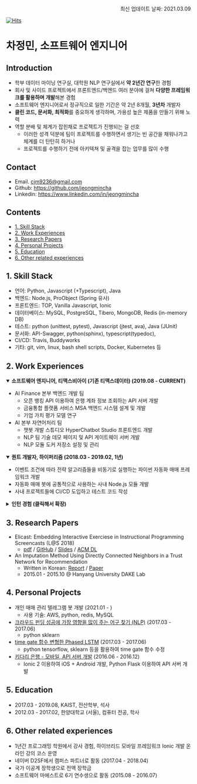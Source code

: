 <div style="text-align: right">최신 업데이트 날짜: 2021.03.09</div>

[![Hits](https://hits.seeyoufarm.com/api/count/incr/badge.svg?url=https%3A%2F%2Fgithub.com%2Fjeongmincha%2Fresume)](https://hits.seeyoufarm.com)

# **차정민, 소프트웨어 엔지니어**

## Introduction
* 학부 데이터 마이닝 연구실, 대학원 NLP 연구실에서 **약 2년간 연구**한 경험
* 회사 및 사이드 프로젝트에서 프론트엔드/백엔드 여러 분야에 걸쳐 **다양한 프레임워크를 활용하며 개발**해본 경험
* 소프트웨어 엔지니어로서 정규직으로 일한 기간은 약 2년 8개월, **3년차** 개발자
* **클린 코드, 문서화, 최적화**를 중요하게 생각하며, 가용성 높은 제품을 만들기 위해 노력
* 역할 분배 및 체계가 잡힌채로 프로젝트가 진행되는 걸 선호
  * 이러한 성격 덕분에 팀이 프로젝트를 수행하면서 생기는 빈 공간을 채워나가고 체계를 더 탄탄히 하거나
  * 프로젝트를 수행하기 전에 아키텍쳐 및 골격을 잡는 업무를 많이 수행


## Contact
* Email. cjm9236@gmail.com
* Github: https://github.com/jeongmincha
* Linkedin: https://www.linkedin.com/in/jeongmincha


## Contents
* [1. Skill Stack](#1-skill-stack)
* [2. Work Experiences](#2-work-experiences)
* [3. Research Papers](#3-research-papers)
* [4. Personal Projects](#4-personal-projects)
* [5. Education](#5-education)
* [6. Other related experiences](#6-other-related-experiences)


## 1. Skill Stack
* 언어: Python, Javascript (+Typescript), Java
* 백엔드: Node.js, ProObject (Spring 유사)
* 프론트엔드: TOP, Vanilla Javascript, Ionic
* 데이터베이스: MySQL, PostgreSQL, Tibero, MongoDB, Redis (in-memory DB)
* 테스트: python (unittest, pytest), Javascript (jtest, ava), Java (JUnit)
* 문서화: API-Swagger, python(sphinx), typescript(typedoc), 
* CI/CD: Travis, Buddyworks
* 기타: git, vim, linux, bash shell scripts, Docker, Kubernetes 등


## 2. Work Experiences
<details open>
<summary style="font-weight: bold">소프트웨어 엔지니어, 티맥스비아이 (기존 티맥스데이터) (2019.08 - CURRENT)</summary>
<div markdown="1">

* AI Finance 본부 백엔드 개발 팀
  * 오픈 뱅킹 API 이용하여 은행 계좌 정보 조회하는 API 서버 개발
  * 금융통합 플랫폼 서비스 MSA 백엔드 시스템 설계 및 개발
  * 기업 가치 평가 모델 연구
* AI 본부 자연어처리 팀
  * 챗봇 개발 스튜디오 HyperChatbot Studio 프론트엔드 개발
  * NLP 팀 기술 데모 페이지 및 API 게이트웨이 서버 개발
  * NLP 모듈 도커 저장소 설정 및 관리

</div>
</details>

<details open>
<summary style="font-weight: bold">퀀트 개발자, 하이퍼리즘 (2018.03 - 2019.02, 1년)</summary>
<div markdown="1">

* 이벤트 조건에 따라 전략 알고리즘들을 비동기로 실행하는 파이썬 자동화 매매 프레임워크 개발
* 자동화 매매 봇에 공통적으로 사용하는 사내 Node.js 모듈 개발
* 사내 프로젝트들에 CI/CD 도입하고 테스트 코드 작성

</div>
</details>
  

<details>
<summary style="font-weight: bold"> 인턴 경험 (클릭해서 확장)</summary>
<div markdown="1">

* **연구 및 개발 인턴, 엘리스 (2017.01 - 2017.04, 4개월)**
  * 학생의 성적과 모바일 서비스 내 이벤트 (코드 제출, 실행 등) 사이의 상관관계 연구
  * 모바일 어플리케이션 네비게이션 및 사용성 설계
  * 리액트 네이티브로 모바일 어플리케이션 개발
* **개발 인턴, LG 전자 (2013.07 - 2013.08, 2개월)**
  * OpenWebOS 셋팅과 관련된 개발 매뉴얼 작성

</div>
</details>


## 3. Research Papers
* Elicast: Embedding Interactive Exerciese in Instructional Programming Screencasts (L@S 2018)
  * [pdf](https://uilab.kaist.ac.kr/assets/research/LAS2018/las2018_park.pdf) / [GitHub](https://github.com/elicast-research/elicast) / [Slides](https://uilab.kaist.ac.kr/assets/research/LAS2018/las2018_park_slides.pdf) / [ACM DL](https://dl.acm.org/citation.cfm?id=3231657)
* An Imputation Method Using Directly Connected Neighbors in a Trust Network for Recommendation
  * Written in Korean: [Report](https://jeongmincha.github.io/assets/projects/research/recommender-system/recommender-system-report.pdf) / [Paper](https://jeongmincha.github.io/assets/projects/research/recommender-system/recommender-system-paper.pdf)
  * 2015.01 - 2015.10 @ Hanyang University DAKE Lab


## 4. Personal Projects
* 개인 매매 관리 텔레그램 봇 개발 (2021.01 - )
  * 사용 기술: AWS, python, redis, MySQL
* [크라우드 펀딩 성공에 가장 영향을 많이 주는 어구 찾기 (NLP)](https://jeongmincha.github.io/projects/ko/research/2017/03/01/crowdfunding/) (2017.03 - 2017.06)
  * python sklearn 
* [time gate 함수 변형한 Phased LSTM](https://jeongmincha.github.io/projects/ko/research/2017/03/01/phased-lstm/) (2017.03 - 2017.06)
  * python tensorflow, sklearn 등을 활용하여 time gate 함수 수정
* [키다리 은행 - 모바일, API 서버 개발](https://jeongmincha.github.io/projects/ko/development/2016/06/01/kidaribank/) (2016.06 - 2016.12)
  * Ionic 2 이용하여 iOS + Android 개발, Python Flask 이용하여 API 서버 개발


## 5. Education
* 2017.03 - 2019.08, KAIST, 전산학부, 석사
* 2012.03 - 2017.02, 한양대학교 (서울), 컴퓨터 전공, 학사


## 6. Other related experiences
* 1년간 프로그래밍 학원에서 강사 경험, 하이브리드 모바일 프레임워크 Ionic 개발 온라인 강의 코스 운영
* 네이버 D2SF에서 캠퍼스 파트너로 활동 (2017.04 - 2018.04)
* 국가 이공계 장학생으로 전액 장학금
* 소프트웨어 마에스트로 6기 연수생으로 활동 (2015.08 - 2016.07)
